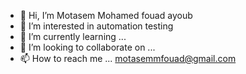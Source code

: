 - 👋 Hi, I’m Motasem Mohamed fouad ayoub
- 👀 I’m interested in automation testing
- 🌱 I’m currently learning ...
- 💞️ I’m looking to collaborate on ...
- 📫 How to reach me ... motasemmfouad@gmail.com
